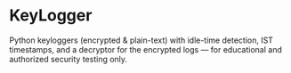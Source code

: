 # KeyLogger
Python keyloggers (encrypted &amp; plain-text) with idle-time detection, IST timestamps, and a decryptor for the encrypted logs — for educational and authorized security testing only.
